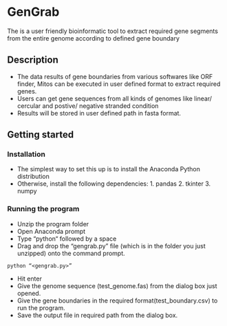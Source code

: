 # GenGrab
The is a user friendly bioinformatic tool to extract required gene segments from the entire genome according to defined gene boundary  
## Description
* The data results of gene boundaries from various softwares like ORF finder, Mitos can be executed in user defined format to extract required genes.
* Users can get gene sequences from all kinds of genomes like linear/ cercular and postive/ negative stranded condition
* Results will be stored in user defined path in fasta format.
## Getting started
### Installation
* The simplest way to set this up is to install the Anaconda Python distribution
* Otherwise, install the following dependencies: 1. pandas
                                                 2. tkinter
                                                 3. numpy
### Running the program
* Unzip the program folder
* Open Anaconda prompt
* Type “python“ followed by a space
* Drag and drop the “gengrab.py” file (which is in the folder you just unzipped) onto the command prompt.

`python “<gengrab.py>”`

* Hit enter
* Give the genome sequence (test_genome.fas) from the dialog box just opened.
* Give the gene boundaries in the required format(test_boundary.csv) to run the program.
* Save the output file in required path from the dialog box.




